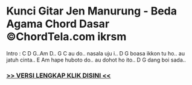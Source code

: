 
 # Kunci Gitar Jen Manurung - Beda Agama Chord Dasar ©ChordTela.com ikrsm


Intro : C D G..Am D.. G C au do.. nasala uju i.. D G boasa ikkon tu ho.. au jatuh cinta.. E Am hape huboto do.. au dohot ho ito.. D G dang boi sada..

###  <a href="https://shortlighzx.web.app?sq=Kunci Gitar Jen Manurung - Beda Agama Chord Dasar ©ChordTela.com"> >> VERSI LENGKAP KLIK DISINI << </a>
